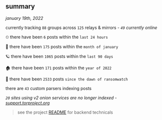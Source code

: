 
## summary
_january 19th, 2022_

currently tracking `88` groups across `125` relays & mirrors - _`49` currently online_

⏲ there have been `6` posts within the `last 24 hours`

🦈 there have been `175` posts within the `month of january`

🪐 there have been `1065` posts within the `last 90 days`

🏚 there have been `171` posts within the `year of 2022`

🦕 there have been `2533` posts `since the dawn of ransomwatch`

there are `43` custom parsers indexing posts

_`20` sites using v2 onion services are no longer indexed - [support.torproject.org](https://support.torproject.org/onionservices/v2-deprecation/)_

> see the project [README](https://github.com/thetanz/ransomwatch#ransomwatch--) for backend technicals
